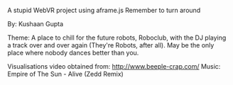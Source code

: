 A stupid WebVR project using aframe.js
Remember to turn around

By: Kushaan Gupta

Theme: A place to chill for the future robots, Roboclub, with the DJ playing a track over and over again (They're Robots, after all). May be the only place where nobody dances better than you.

Visualisations video obtained from: http://www.beeple-crap.com/
Music: Empire of The Sun - Alive (Zedd Remix)